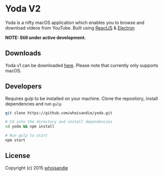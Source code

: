 # Yoda V2

Yoda is a nifty macOS application which enables you to browse and download videos from YouTube.
Built using [ReactJS](https://facebook.github.io/react) & [Electron](http://electron.atom.io)

**NOTE: Still under active development.**

## Downloads
Yoda v1 can be downloaded [here](https://github.com/whoisandie/yoda/releases/tag/v1.0.0).
Please note that currently only supports macOS.

## Developers
Requires gulp to be installed on your machine.
Clone the repository, install dependencies and run `gulp`

``` bash
git clone https://github.com/whoisandie/yoda.git

# Cd into the directory and install dependencies
cd yoda && npm install

# Run gulp to start
npm start
```

## License

Copyright (c) 2015 [whoisandie](http://whoisandie.com)
